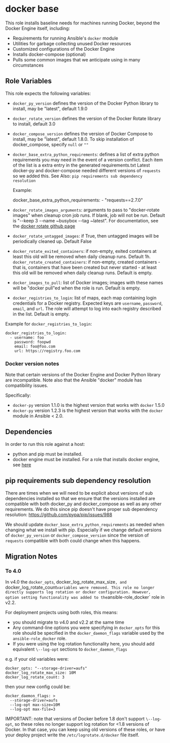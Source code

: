 # docker base

This role installs baseline needs for machines running Docker, beyond the Docker Engine itself,
including:

 -  Requirements for running Ansible's `docker` module
 -  Utilities for garbage collecting unused Docker resources
 -  Customized configurations of the Docker Engine
 -  Installs docker-compose (optional)
 -  Pulls some common images that we anticipate using in many circumstances

## Role Variables

This role expects the following variables:

 - `docker_py_version` defines the version of the Docker Python library to install, may be
   "latest", default 1.9.0
 - `docker_rotate_version` defines the version of the Docker Rotate library to install, default 3.0
 - `docker_compose_version` defines the version of Docker Compose to install, may be "latest",
   default 1.8.0. To skip installation of docker_compose, specify `null` or `""`
 - `docker_base_extra_python_requirements`: defines a list of extra python requirements you may need
   in the event of a version conflict. Each item of the list is a extra entry in the generated requirements.txt
   Latest docker-py and docker-compose needed different versions of `requests` so we added this.
   See Also: `pip requirements sub dependency resolution`

   Example:

     docker_base_extra_python_requirements:
       - "requests==2.7.0"

 - `docker_rotate_images_arguments`: arguments to pass to "docker-rotate images" when cleanup cron
   job runs. If blank, job will not be run. Default is "--keep 3 --name ~busybox --tag ~latest".
   For documentation, see the
   [docker rotate github page](https://github.com/locationlabs/docker-rotate)
 - `docker_rotate_untagged_images`: if True, then untagged images will be periodically cleaned up.
   Default False
 - `docker_rotate_exited_containers`: if non-empty, exited containers at least this old will be
   removed when daily cleanup runs. Default 1h.
   `docker_rotate_created_containers`: if non-empty, created containers - that is, containers that
   have been created but never started - at least this old will be removed when daily cleanup runs.
   Default is empty.
 - `docker_images_to_pull`: list of Docker images; images with these names will be "docker pull"ed
   when the role is run. Default is empty.
 - `docker_registries_to_login`: list of maps, each map containing login credentials for a Docker
   registry. Expected keys are `username`, `password`, `email`, and `url`. The role will attempt to
   log into each registry described in the list. Default is empty.

Example for `docker_registries_to_login`:

    docker_registries_to_login:
      - username: foo
        password: foopwd
        email: foo@foo.com
        url: https://registry.foo.com

### Docker version notes
Note that certain versions of the Docker Engine and Docker Python library are incompatible. Note
also that the Ansible "docker" module has compatibility issues.

Specifically:
 - `docker-py` version 1.1.0 is the highest version that works with `docker` 1.5.0
 - `docker-py` version 1.2.3 is the highest version that works with the `docker` module in
   Ansible < 2.0.

## Dependencies
In order to run this role against a host:
 - python and pip must be installed.
 - docker engine must be installed. For a role that installs docker engine, see
   [here](https://github.com/locationlabs/ansible-role_docker)

## pip requirements sub dependency resolution
There are times when we will need to be explicit about versions of sub dependencies
installed so that we ensure that the versions installed are compatible with both
docker_py and docker_compose as well as any other requirements. We do this since
pip doesn't have proper sub dependency resolution:
    https://github.com/pypa/pip/issues/988

We should update `docker_base_extra_python_requirements` as needed when changing
what we install with pip. Especially if we change default versions of
`docker_py_version` or `docker_compose_version` since the version of `requests`
compatible with both could change when this happens.

## Migration Notes

### To 4.0
In v4.0 the `docker_opts`, docker_log_rotate_max_size`, and `docker_log_rotate_count`
variables were removed. This role no longer directly supports log rotation or docker
configuration. However, option setting functionality was added to the
`ansible-role_docker` role in v2.2.

For deployment projects using both roles, this means:
 - you should migrate to v4.0 and v2.2 at the same time
 - Any command-line options you were specifying in `docker_opts` for this role should
   be specified in the `docker_daemon_flags` variable used by the `ansible-role_docker`
   role.
 - If you were using the log rotation functionality here, you should add equivalent
   `\--log-opt` sections to `docker_daemon_flags`

e.g. if your old variables were:

    docker_opts: "--storage-driver=aufs"
    docker_log_rotate_max_size: 10M
    docker_log_rotate_count: 3

then your new config could be:

    docker_daemon_flags: >
      --storage-driver=aufs
      --log-opt max-size=10M
      --log-opt max-file=3

IMPORTANT: note that versions of Docker before 1.8 don't support `\--log-opt`, so these
roles no longer support log rotation for <1.8 versions of Docker. In that case, you can
keep using old versions of these roles, or have your deploy project write the
`/etc/logrotate.d/docker` file itself.

